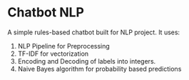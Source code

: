 # Chatbot NLP
A simple rules-based chatbot built for NLP project. It uses:
1. NLP Pipeline for Preprocessing
2. TF-IDF for vectorization
3. Encoding and Decoding of labels into integers.
4. Naive Bayes algorithm for probability based predictions
